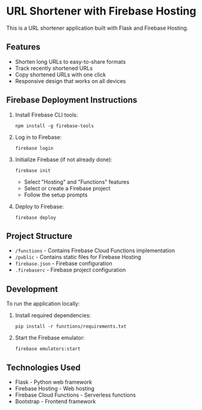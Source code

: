 # URL Shortener with Firebase Hosting

This is a URL shortener application built with Flask and Firebase Hosting.

## Features

- Shorten long URLs to easy-to-share formats
- Track recently shortened URLs
- Copy shortened URLs with one click
- Responsive design that works on all devices

## Firebase Deployment Instructions

1. Install Firebase CLI tools:
   ```
   npm install -g firebase-tools
   ```

2. Log in to Firebase:
   ```
   firebase login
   ```

3. Initialize Firebase (if not already done):
   ```
   firebase init
   ```
   - Select "Hosting" and "Functions" features
   - Select or create a Firebase project
   - Follow the setup prompts

4. Deploy to Firebase:
   ```
   firebase deploy
   ```

## Project Structure

- `/functions` - Contains Firebase Cloud Functions implementation
- `/public` - Contains static files for Firebase Hosting
- `firebase.json` - Firebase configuration
- `.firebaserc` - Firebase project configuration

## Development

To run the application locally:

1. Install required dependencies:
   ```
   pip install -r functions/requirements.txt
   ```

2. Start the Firebase emulator:
   ```
   firebase emulators:start
   ```

## Technologies Used

- Flask - Python web framework
- Firebase Hosting - Web hosting
- Firebase Cloud Functions - Serverless functions
- Bootstrap - Frontend framework